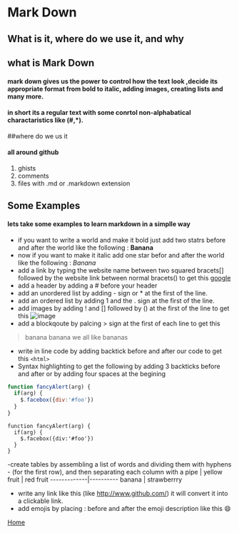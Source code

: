 # Mark Down 
## What is it, where do we use it, and why 


## what is Mark Down 
#### mark down gives us the power to control how the text look ,decide its appropriate format from bold to italic, adding images, creating lists and many more.
#### in short its a regular text with some conrtol non-alphabatical charactaristics like (#,*).

##where do we us it 
#### all around github 
1. ghists 
2. comments
3. files with .md or .markdown extension


##  Some Examples
#### lets take some examples to learn markdown in a simplle way 

- if you want to write a world and make it bold just add two statrs before and after the world like the following : **Banana**
- now if you want to make it italic add one star befor and after the world like the following : *Banana*
- add a link by typing the website name between two squared bracets[] followed by the website link between normal bracets() to get this [google](https://www.google.com/)
- add a header by adding a # before your header 
- add an unordered list by adding - sign or * at the first of the line.
- add an ordered list by adding 1 and the . sign at the first of the line.
- add images by adding ! and [] followed by () at the first of the line to get this ![image](https://smaller-pictures.appspot.com/images/dreamstime_xxl_65780868_small.jpg)
- add a blockqoute by palcing > sign at the first of each line to get this 
> banana banana 
> we all like bananas
- write in line code by adding backtick  before and after our code to get this `<html>`
- Syntax highlighting to get the following by adding 3 backticks before and after or by adding four spaces at the begining
```javascript
function fancyAlert(arg) {
  if(arg) {
    $.facebox({div:'#foo'})
  }
}
```

    function fancyAlert(arg) {
      if(arg) {
        $.facebox({div:'#foo'})
      }
    }

-create tables by assembling a list of words and dividing them with hyphens - (for the first row), and then separating each column with a pipe |
yellow fruit | red fruit
-------------|----------
banana  | strawberrry

- write any link like this (like http://www.github.com/) it will convert it into a clickable link.
- add emojis by placing : before and after the emoji description like this :smile:


[Home](https://ahmadaburezeq1998.github.io/reading-notes/)